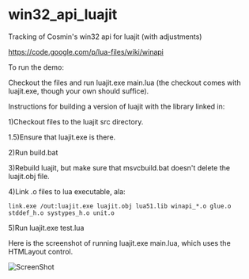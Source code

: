 win32_api_luajit
================

Tracking of Cosmin's win32 api for luajit (with adjustments)

https://code.google.com/p/lua-files/wiki/winapi

To run the demo:  

Checkout the files and run luajit.exe main.lua (the checkout comes with luajit.exe, though your own
should suffice).



Instructions for building a version of luajit with the library linked in:

1)Checkout files to the luajit src directory.

1.5)Ensure that luajit.exe is there.

2)Run build.bat

3)Rebuild luajit, but make sure that msvcbuild.bat doesn't delete the luajit.obj file.

4)Link .o files to lua executable, ala:

    link.exe /out:luajit.exe luajit.obj lua51.lib winapi_*.o glue.o stddef_h.o systypes_h.o unit.o


5)Run luajit.exe test.lua


Here is the screenshot of running luajit.exe main.lua, which uses the HTMLayout control.

![ScreenShot](https://raw.github.com/rmbishop/win32_api_luajit/blob/master/file_browse_basic.png)

